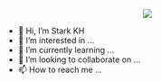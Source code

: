 <p align="center"><img src="https://github.githubassets.com/images/modules/profile/profile-first-repo-dark.svg"</p>


- 👋 Hi, I’m Stark KH
- 👀 I’m interested in ...
- 🌱 I’m currently learning ...
- 💞️ I’m looking to collaborate on ...
- 📫 How to reach me ...

<!---
kburhan007/kburhan007 is a ✨ special ✨ repository because its `README.md` (this file) appears on your GitHub profile.
You can click the Preview link to take a look at your changes.
--->
